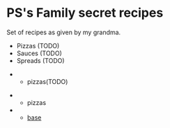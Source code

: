 # PS's Family secret recipes

Set of recipes as given by my grandma.

* Pizzas (TODO)
* Sauces (TODO)
* Spreads (TODO)

- * pizzas(TODO)
+ * pizzas
+   - [base](./pizzas/base.md)